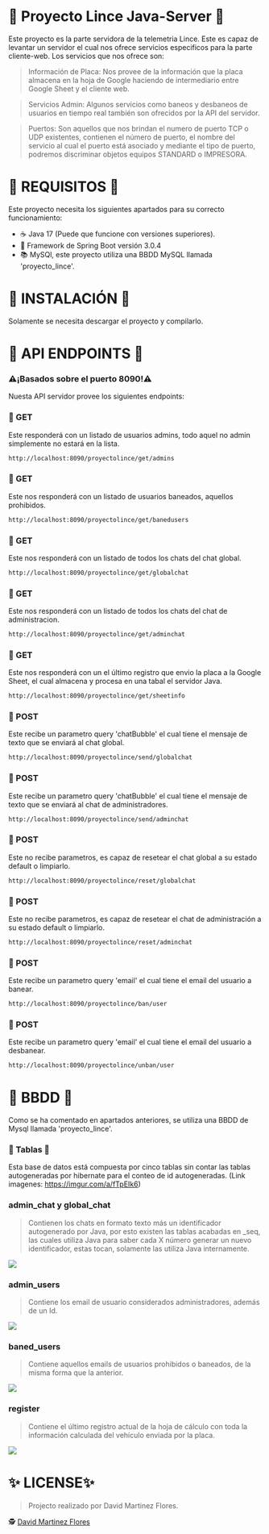 # 🚩 Proyecto Lince Java-Server 🚩 
Este proyecto es la parte servidora de la telemetria Lince. Este es capaz de levantar un servidor el cual nos ofrece servicios especificos para la parte cliente-web. Los servicios que nos ofrece son:

> Información de Placa: Nos provee de la información que la placa almacena en la hoja de Google haciendo de intermediario entre Google Sheet y el cliente web.

> Servicios Admin: Algunos servicios como baneos y desbaneos de usuarios en tiempo real también son ofrecidos por la API del servidor.

> Puertos: Son aquellos que nos brindan el numero de puerto TCP o UDP existentes, contienen el número de puerto, el nombre del servicio al cual el puerto está asociado y mediante el tipo de puerto, podremos discriminar objetos equipos STANDARD o IMPRESORA.

# 📃 REQUISITOS 📃
Este proyecto necesita los siguientes apartados para su correcto funcionamiento: 
- ☕ Java 17 (Puede que funcione con versiones superiores).
- 🍃 Framework de Spring Boot versión 3.0.4
- 📚 MySQl, este proyecto utiliza una BBDD MySQL llamada 'proyecto_lince'.

# 🔨 INSTALACIÓN 🔨
Solamente se necesita descargar el proyecto y compilarlo.

# 🔌 API ENDPOINTS 🔌
### ⚠️¡Basados sobre el puerto 8090!⚠️
Nuesta API servidor provee los siguientes endpoints:

### 📗 GET
Este responderá con un listado de usuarios admins, todo aquel no admin simplemente no estará en la lista.
```bash
http://localhost:8090/proyectolince/get/admins
```
### 📗 GET
Este nos responderá con un listado de usuarios baneados, aquellos prohibidos.
```bash
http://localhost:8090/proyectolince/get/banedusers
```
### 📗 GET
Este nos responderá con un listado de todos los chats del chat global.
```bash
http://localhost:8090/proyectolince/get/globalchat
```
### 📗 GET
Este nos responderá con un listado de todos los chats del chat de administracion.
```bash
http://localhost:8090/proyectolince/get/adminchat
```
### 📗 GET
Este nos responderá con un el último registro que envio la placa a la Google Sheet, el cual almacena y procesa en una tabal el servidor Java.
```bash
http://localhost:8090/proyectolince/get/sheetinfo
```
### 📒 POST
Este recibe un parametro query 'chatBubble' el cual tiene el mensaje de texto que se enviará al chat global.
```bash
http://localhost:8090/proyectolince/send/globalchat
```
### 📒 POST
Este recibe un parametro query 'chatBubble' el cual tiene el mensaje de texto que se enviará al chat de administradores.
```bash
http://localhost:8090/proyectolince/send/adminchat
```
### 📒 POST
Este no recibe parametros, es capaz de resetear el chat global a su estado default o limpiarlo.
```bash
http://localhost:8090/proyectolince/reset/globalchat
```
### 📒 POST
Este no recibe parametros, es capaz de resetear el chat de administración a su estado default o limpiarlo.
```bash
http://localhost:8090/proyectolince/reset/adminchat
```
### 📒 POST
Este recibe un parametro query 'email' el cual tiene el email del usuario a banear.
```bash
http://localhost:8090/proyectolince/ban/user
```
### 📒 POST
Este recibe un parametro query 'email' el cual tiene el email del usuario a desbanear.
```bash
http://localhost:8090/proyectolince/unban/user
```
# 🏦 BBDD 🏦
Como se ha comentado en apartados anteriores, se utiliza una BBDD de Mysql llamada 'proyecto_lince'.
### 🔰 Tablas 🔰
Esta base de datos está compuesta por cinco tablas sin contar las tablas autogeneradas por hibernate para el conteo de id autogeneradas. 
(Link imagenes: https://imgur.com/a/fTpEIk6)
### admin_chat y global_chat
>Contienen los chats en formato texto más un identificador autogenerado por Java, por esto existen las tablas acabadas en _seq, las cuales utiliza Java para saber cada X número generar un nuevo identificador, estas tocan, solamente las utiliza Java internamente.

![](https://i.imgur.com/rAf0apo.png)

### admin_users 
>Contiene los email de usuario considerados administradores, además de un Id.
>
![](https://i.imgur.com/mF3NIm8.png)

### baned_users
>Contiene aquellos emails de usuarios prohibidos o baneados, de la misma forma que la anterior.
>
![](https://i.imgur.com/mF3NIm8.png)

### register
>Contiene el último registro actual de la hoja de cálculo con toda la información calculada del vehículo enviada por la placa.
>
![](https://i.imgur.com/l1HbV4o.png)

# ✨ **LICENSE**✨    
>Projecto realizado por David Martinez Flores.

🕵 [️David Martinez Flores](https://github.com/DavidMartinezFlores)

